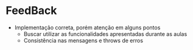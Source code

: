 # FeedBack

- Implementação correta, porém atenção em alguns pontos
  - Buscar utilizar as funcionalidades apresentadas durante as aulas
  - Consistência nas mensagens e throws de erros